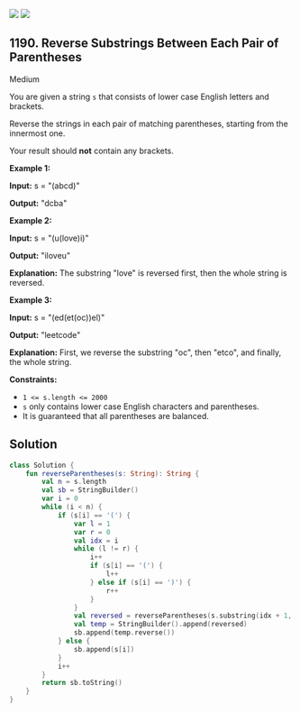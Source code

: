 [![](https://img.shields.io/github/stars/javadev/LeetCode-in-Kotlin?label=Stars&style=flat-square)](https://github.com/javadev/LeetCode-in-Kotlin)
[![](https://img.shields.io/github/forks/javadev/LeetCode-in-Kotlin?label=Fork%20me%20on%20GitHub%20&style=flat-square)](https://github.com/javadev/LeetCode-in-Kotlin/fork)

## 1190\. Reverse Substrings Between Each Pair of Parentheses

Medium

You are given a string `s` that consists of lower case English letters and brackets.

Reverse the strings in each pair of matching parentheses, starting from the innermost one.

Your result should **not** contain any brackets.

**Example 1:**

**Input:** s = "(abcd)"

**Output:** "dcba"

**Example 2:**

**Input:** s = "(u(love)i)"

**Output:** "iloveu"

**Explanation:** The substring "love" is reversed first, then the whole string is reversed.

**Example 3:**

**Input:** s = "(ed(et(oc))el)"

**Output:** "leetcode"

**Explanation:** First, we reverse the substring "oc", then "etco", and finally, the whole string.

**Constraints:**

*   `1 <= s.length <= 2000`
*   `s` only contains lower case English characters and parentheses.
*   It is guaranteed that all parentheses are balanced.

## Solution

```kotlin
class Solution {
    fun reverseParentheses(s: String): String {
        val n = s.length
        val sb = StringBuilder()
        var i = 0
        while (i < n) {
            if (s[i] == '(') {
                var l = 1
                var r = 0
                val idx = i
                while (l != r) {
                    i++
                    if (s[i] == '(') {
                        l++
                    } else if (s[i] == ')') {
                        r++
                    }
                }
                val reversed = reverseParentheses(s.substring(idx + 1, i))
                val temp = StringBuilder().append(reversed)
                sb.append(temp.reverse())
            } else {
                sb.append(s[i])
            }
            i++
        }
        return sb.toString()
    }
}
```